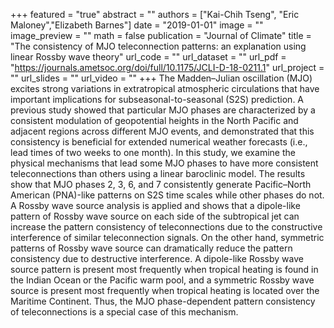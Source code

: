 +++
featured = "true"
abstract = ""
authors = ["Kai-Chih Tseng", "Eric Maloney","Elizabeth Barnes"]
date = "2019-01-01"
image = ""
image_preview = ""
math = false
publication = "Journal of Climate"
title = "The consistency of MJO teleconnection patterns: an explanation using linear Rossby wave theory"
url_code = ""
url_dataset = ""
url_pdf = "https://journals.ametsoc.org/doi/full/10.1175/JCLI-D-18-0211.1"
url_project = ""
url_slides = ""
url_video = ""
+++
The Madden–Julian oscillation (MJO) excites strong variations in extratropical atmospheric circulations that have important implications for subseasonal-to-seasonal (S2S) prediction. A previous study showed that particular MJO phases are characterized by a consistent modulation of geopotential heights in the North Pacific and adjacent regions across different MJO events, and demonstrated that this consistency is beneficial for extended numerical weather forecasts (i.e., lead times of two weeks to one month). In this study, we examine the physical mechanisms that lead some MJO phases to have more consistent teleconnections than others using a linear baroclinic model. The results show that MJO phases 2, 3, 6, and 7 consistently generate Pacific–North American (PNA)-like patterns on S2S time scales while other phases do not. A Rossby wave source analysis is applied and shows that a dipole-like pattern of Rossby wave source on each side of the subtropical jet can increase the pattern consistency of teleconnections due to the constructive interference of similar teleconnection signals. On the other hand, symmetric patterns of Rossby wave source can dramatically reduce the pattern consistency due to destructive interference. A dipole-like Rossby wave source pattern is present most frequently when tropical heating is found in the Indian Ocean or the Pacific warm pool, and a symmetric Rossby wave source is present most frequently when tropical heating is located over the Maritime Continent. Thus, the MJO phase-dependent pattern consistency of teleconnections is a special case of this mechanism.
